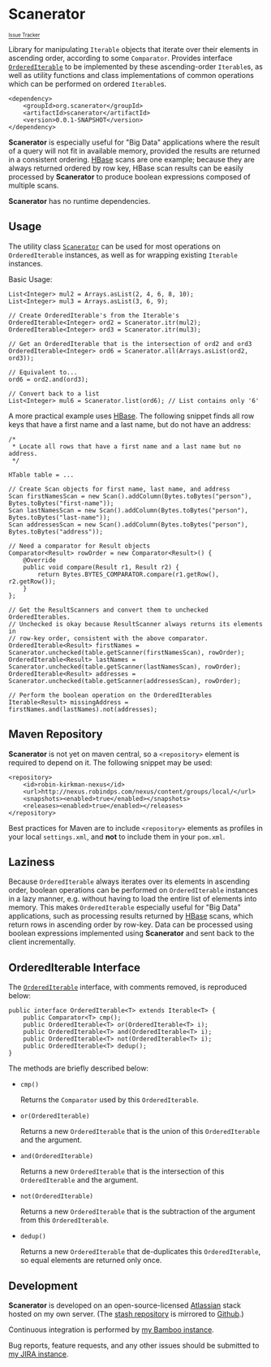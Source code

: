 # Scanerator
[<sup><sub>Issue Tracker</sub></sup>](http://jira.robindps.com/browse/SCAN/?selectedTab=com.atlassian.jira.jira-projects-plugin:summary-panel)

Library for manipulating `Iterable` objects that iterate over their
elements in ascending order, according to some `Comparator`.
Provides interface [`OrderedIterable`](scanerator/src/main/java/org/scanerator/OrderedIterable.java)
to be implemented by these ascending-order `Iterable`s, as well as utility functions and
class implementations of common operations which can be performed
on ordered `Iterable`s.

	<dependency>
		<groupId>org.scanerator</groupId>
		<artifactId>scanerator</artifactId>
		<version>0.0.1-SNAPSHOT</version>
	</dependency>

**Scanerator** is especially useful for "Big Data" applications where
the result of a query will not fit in available memory, provided the
results are returned in a consistent ordering.  [HBase](http://hbase.apache.org/) 
scans are one example; because they are always returned ordered by row key, HBase
scan results can be easily processed by **Scanerator** to produce
boolean expressions composed of multiple scans.

**Scanerator** has no runtime dependencies.

## Usage
The utility class [`Scanerator`](scanerator/src/main/java/org/scanerator/Scanerator.java) can be used for most
operations on `OrderedIterable` instances, as well as for wrapping
existing `Iterable` instances.

Basic Usage:

	List<Integer> mul2 = Arrays.asList(2, 4, 6, 8, 10);
	List<Integer> mul3 = Arrays.asList(3, 6, 9);
	
	// Create OrderedIterable's from the Iterable's
	OrderedIterable<Integer> ord2 = Scanerator.itr(mul2);
	OrderedIterable<Integer> ord3 = Scanerator.itr(mul3);
	
	// Get an OrderedIterable that is the intersection of ord2 and ord3
	OrderedIterable<Integer> ord6 = Scanerator.all(Arrays.asList(ord2, ord3));
	
	// Equivalent to...
	ord6 = ord2.and(ord3);
	
	// Convert back to a list
	List<Integer> mul6 = Scanerator.list(ord6); // List contains only '6'

A more practical example uses [HBase](http://hbase.apache.org/).  The following
snippet finds all row keys that have a first name and a last name, but do
not have an address:

	/*
	 * Locate all rows that have a first name and a last name but no address.
	 */
	
	HTable table = ...
	
	// Create Scan objects for first name, last name, and address
	Scan firstNamesScan = new Scan().addColumn(Bytes.toBytes("person"), Bytes.toBytes("first-name"));
	Scan lastNamesScan = new Scan().addColumn(Bytes.toBytes("person"), Bytes.toBytes("last-name"));
	Scan addressesScan = new Scan().addColumn(Bytes.toBytes("person"), Bytes.toBytes("address"));
	
	// Need a comparator for Result objects
	Comparator<Result> rowOrder = new Comparator<Result>() {
		@Override
		public void compare(Result r1, Result r2) {
			return Bytes.BYTES_COMPARATOR.compare(r1.getRow(), r2.getRow());
		}
	};
	
	// Get the ResultScanners and convert them to unchecked OrderedIterables.
	// Unchecked is okay because ResultScanner always returns its elements in
	// row-key order, consistent with the above comparator.
	OrderedIterable<Result> firstNames = Scanerator.unchecked(table.getScanner(firstNamesScan), rowOrder);
	OrderedIterable<Result> lastNames = Scanerator.unchecked(table.getScanner(lastNamesScan), rowOrder);
	OrderedIterable<Result> addresses = Scanerator.unchecked(table.getScanner(addressesScan), rowOrder);
	
	// Perform the boolean operation on the OrderedIterables
	Iterable<Result> missingAddress = firstNames.and(lastNames).not(addresses);

## Maven Repository
**Scanerator** is not yet on maven central, so a `<repository>` element is
required to depend on it.  The following snippet may be used:

	<repository>
		<id>robin-kirkman-nexus</id>
		<url>http://nexus.robindps.com/nexus/content/groups/local/</url>
		<snapshots><enabled>true</enabled></snapshots>
		<releases><enabled>true</enabled></releases>
	</repository>

Best practices for Maven are to include `<repository>` elements as profiles
in your local `settings.xml`, and **not** to include them in your `pom.xml`.

## Laziness
Because `OrderedIterable` always iterates over its elements in
ascending order, boolean operations can be performed on `OrderedIterable`
instances in a lazy manner, e.g. without having to load the
entire list of elements into memory.  This makes `OrderedIterable`
especially useful for "Big Data" applications, such as processing
results returned by [HBase](http://hbase.apache.org/) scans, which 
return rows in ascending order by row-key.  Data can be processed using
boolean expressions implemented using **Scanerator** and sent back to the client
incrementally.

## OrderedIterable Interface
The [`OrderedIterable`](scanerator/src/main/java/org/scanerator/OrderedIterable.java) 
interface, with comments removed, is reproduced below:

	public interface OrderedIterable<T> extends Iterable<T> {
		public Comparator<T> cmp();
		public OrderedIterable<T> or(OrderedIterable<T> i);
		public OrderedIterable<T> and(OrderedIterable<T> i);
		public OrderedIterable<T> not(OrderedIterable<T> i);
		public OrderedIterable<T> dedup();
	}

The methods are briefly described below:

*	`cmp()`
	
	Returns the `Comparator` used by this `OrderedIterable`.


*	`or(OrderedIterable)`
	
	Returns a new `OrderedIterable` that is the union of this `OrderedIterable` and the argument.


*	`and(OrderedIterable)`
	
	Returns a new `OrderedIterable` that is the intersection of this `OrderedIterable` and the argument.


*	`not(OrderedIterable)`
	
	Returns a new `OrderedIterable` that is the subtraction of the argument from this `OrderedIterable`.


*	`dedup()`
	
	Returns a new `OrderedIterable` that de-duplicates this `OrderedIterable`, so equal elements
	are returned only once.

## Development
**Scanerator** is developed on an open-source-licensed [Atlassian](https://www.atlassian.com/)
stack hosted on my own server.  (The [stash repository](http://stash.robindps.com/projects/SCAN/repos/scanerator/browse)
is mirrored to [Github](https://github.com/scanerator/scanerator).)

Continuous integration is performed by [my Bamboo instance](http://bamboo.robindps.com/browse/SCAN).

Bug reports, feature requests, and any other issues should be submitted
to [my JIRA instance](http://jira.robindps.com/browse/SCAN/?selectedTab=com.atlassian.jira.jira-projects-plugin:summary-panel).
